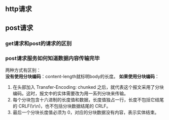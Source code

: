 ## http请求


## post请求

### get请求和post的请求的区别

### post请求服务如何知道数据内容传输完毕
两种方式有区别：  
**没有使用分块编码**：content-length就标明body的长度。
**如果使用分块编码**：  
1. 在头部加入 Transfer-Encoding: chunked 之后，就代表这个报文采用了分块编码。这时，报文中的实体需要改为用一系列分块来传输。
2. 每个分块包含十六进制的长度值和数据，长度值独占一行，长度不包括它结尾的 CRLF(\r\n)，也不包括分块数据结尾的 CRLF。
3. 最后一个分块长度值必须为 0，对应的分块数据没有内容，表示实体结束。



